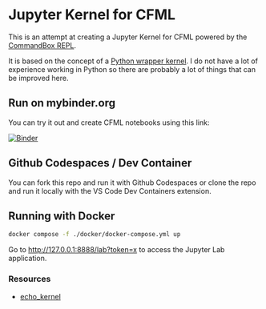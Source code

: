 # Jupyter Kernel for CFML

This is an attempt at creating a Jupyter Kernel for CFML powered by the [CommandBox REPL](https://commandbox.ortusbooks.com/usage/repl). 

It is based on the concept of a [Python wrapper kernel](https://jupyter-client.readthedocs.io/en/latest/wrapperkernels.html). I do not have a lot of experience working in Python so there are probably a lot of things that can be improved here.
## Run on mybinder.org

You can try it out and create CFML notebooks using this link:

[![Binder](https://mybinder.org/badge_logo.svg)](https://mybinder.org/v2/gh/jsteinshouer/cfml-jupyter-kernel/main?urlpath=/tree)

## Github Codespaces / Dev Container

You can fork this repo and run it with Github Codespaces or clone the repo and run it locally with the VS Code Dev Containers extension.
## Running with Docker

```bash
docker compose -f ./docker/docker-compose.yml up
```

Go to http://127.0.0.1:8888/lab?token=x to access the Jupyter Lab application.

### Resources

- [echo_kernel](https://github.com/jupyter/echo_kernel)
